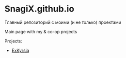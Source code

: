 # SnagiX.github.io

Главный репозиторий с моими (и не только) проектами

Main page with my & co-op projects

Projects:

- [ExKyrsia](https://snagix.github.io/ExKyrsia "ExKyrsia")
